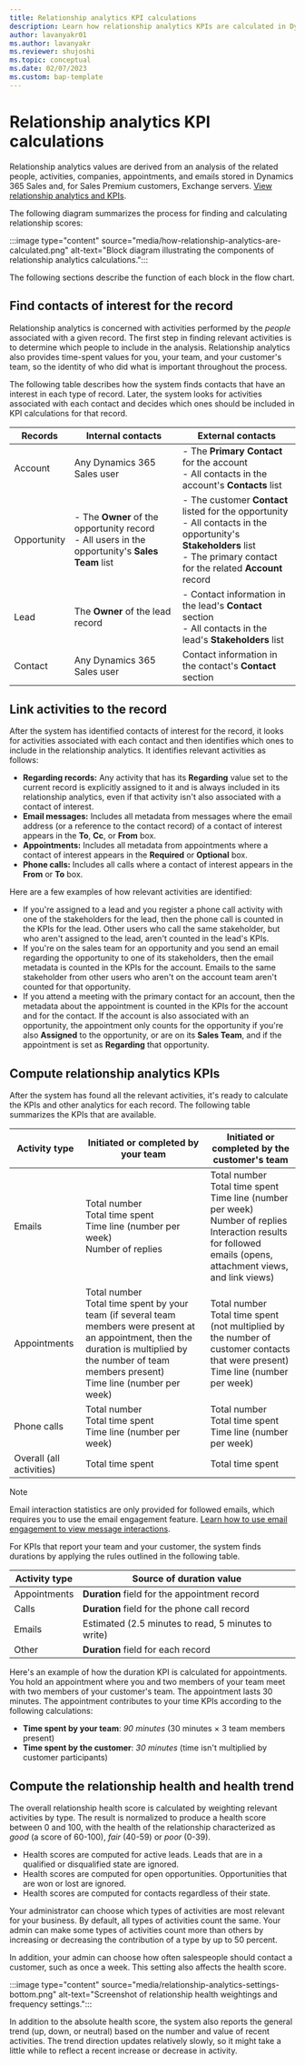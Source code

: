 ```yaml
---
title: Relationship analytics KPI calculations 
description: Learn how relationship analytics KPIs are calculated in Dynamics 365 Sales.   
author: lavanyakr01
ms.author: lavanyakr
ms.reviewer: shujoshi
ms.topic: conceptual 
ms.date: 02/07/2023
ms.custom: bap-template
---
```


# Relationship analytics KPI calculations

Relationship analytics values are derived from an analysis of the related people, activities, companies, appointments, and emails stored in Dynamics 365 Sales and, for Sales Premium customers, Exchange servers. [View relationship analytics and KPIs](relationship-analytics.md).

The following diagram summarizes the process for finding and calculating relationship scores:

:::image type="content" source="media/how-relationship-analytics-are-calculated.png" alt-text="Block diagram illustrating the components of relationship analytics calculations.":::

The following sections describe the function of each block in the flow chart.  

## Find contacts of interest for the record

Relationship analytics is concerned with activities performed by the *people* associated with a given record. The first step in finding relevant activities is to determine which people to include in the analysis. Relationship analytics also provides time-spent values for you, your team, and your customer's team, so the identity of who did what is important throughout the process.  

The following table describes how the system finds contacts that have an interest in each type of record. Later, the system looks for activities associated with each contact and decides which ones should be included in KPI calculations for that record.  

| Records | Internal contacts | External contacts |
|----------|--------------------|--------------------|
| Account | Any Dynamics 365 Sales user | - The **Primary Contact** for the account<br/>- All contacts in the account's **Contacts** list |
| Opportunity | - The **Owner** of the opportunity record<br/>- All users in the opportunity's **Sales Team** list | - The customer **Contact** listed for the opportunity<br/>- All contacts in the opportunity's **Stakeholders** list<br/>- The primary contact for the related **Account** record |
| Lead  | The **Owner** of the lead record | - Contact information in the lead's **Contact** section<br/>- All contacts in the lead's **Stakeholders** list |
| Contact | Any Dynamics 365 Sales user | Contact information in the contact's **Contact** section |

## Link activities to the record

After the system has identified contacts of interest for the record, it looks for activities associated with each contact and then identifies which ones to include in the relationship analytics. It identifies relevant activities as follows:  

- **Regarding records:** Any activity that has its **Regarding** value set to the current record is explicitly assigned to it and is always included in its relationship analytics, even if that activity isn't also associated with a contact of interest.  
- **Email messages:** Includes all metadata from messages where the email address (or a reference to the contact record) of a contact of interest appears in the **To**, **Cc**, or **From** box.  
- **Appointments:** Includes all metadata from appointments where a contact of interest appears in the **Required** or **Optional** box.  
- **Phone calls:** Includes all calls where a contact of interest appears in the **From** or **To** box.  

Here are a few examples of how relevant activities are identified:  

- If you're assigned to a lead and you register a phone call activity with one of the stakeholders for the lead, then the phone call is counted in the KPIs for the lead. Other users who call the same stakeholder, but who aren't assigned to the lead, aren't counted in the lead's KPIs.  
- If you're on the sales team for an opportunity and you send an email regarding the opportunity to one of its stakeholders, then the email metadata is counted in the KPIs for the account. Emails to the same stakeholder from other users who aren't on the account team aren't counted for that opportunity.  
- If you attend a meeting with the primary contact for an account, then the metadata about the appointment is counted in the KPIs for the account and for the contact. If the account is also associated with an opportunity, the appointment only counts for the opportunity if you're also **Assigned** to the opportunity, or are on its **Sales Team**, and if the appointment is set as **Regarding** that opportunity.

## Compute relationship analytics KPIs

After the system has found all the relevant activities, it's ready to calculate the KPIs and other analytics for each record. The following table summarizes the KPIs that are available.

| Activity type | Initiated or completed by your team | Initiated or completed by the customer's team |  
|-------------|-----------------------------------------|---------------------------------------------------|  
| Emails | Total number<br/>Total time spent<br/>Time line (number per week)<br/>Number of replies | Total number<br/>Total time spent<br/>Time line (number per week)<br/>Number of replies<br/>Interaction results for followed emails (opens, attachment views, and link views) |  
| Appointments | Total number<br/>Total time spent by your team (if several team members were present at an appointment, then the duration is multiplied by the number of team members present)<br/>Time line (number per week) | Total number<br/>Total time spent (not multiplied by the number of customer contacts that were present)<br/>Time line (number per week) |  
| Phone calls | Total number<br/>Total time spent<br/>Time line (number per week) | Total number<br/>Total time spent<br/>Time line (number per week) |  
| Overall (all activities) | Total time spent | Total time spent |  

> [!NOTE]
> Email interaction statistics are only provided for followed emails, which requires you to use the email engagement feature. [Learn how to use email engagement to view message interactions](email-engagement.md).

For KPIs that report your team and your customer, the system finds durations by applying the rules outlined in the following table.

| Activity type | Source of duration value |  
|-------------------|------------------------------|  
| Appointments | **Duration** field for the appointment record |  
| Calls | **Duration** field for the phone call record |  
| Emails | Estimated (2.5 minutes to read, 5 minutes to write) |  
| Other | **Duration** field for each record |  

Here's an example of how the duration KPI is calculated for appointments. You hold an appointment where you and two members of your team meet with two members of your customer's team. The appointment lasts 30 minutes. The appointment contributes to your time KPIs according to the following calculations:

- **Time spent by your team**: *90 minutes* (30 minutes × 3 team members present)
- **Time spent by the customer**: *30 minutes* (time isn't multiplied by customer participants)

## Compute the relationship health and health trend

The overall relationship health score is calculated by weighting relevant activities by type. The result is normalized to produce a health score between 0 and 100, with the health of the relationship characterized as *good* (a score of 60-100), *fair* (40-59) or *poor* (0-39).  

- Health scores are computed for active leads. Leads that are in a qualified or disqualified state are ignored.
- Health scores are computed for open opportunities. Opportunities that are won or lost are ignored.
- Health scores are computed for contacts regardless of their state.  

Your administrator can choose which types of activities are most relevant for your business. By default, all types of activities count the same. Your admin can make some types of activities count more than others by increasing or decreasing the contribution of a type by up to 50 percent.

In addition, your admin can choose how often salespeople should contact a customer, such as once a week. This setting also affects the health score.

:::image type="content" source="media/relationship-analytics-settings-bottom.png" alt-text="Screenshot of relationship health weightings and frequency settings.":::

In addition to the absolute health score, the system also reports the general trend (up, down, or neutral) based on the number and value of recent activities. The trend direction updates relatively slowly, so it might take a little while to reflect a recent increase or decrease in activity.
